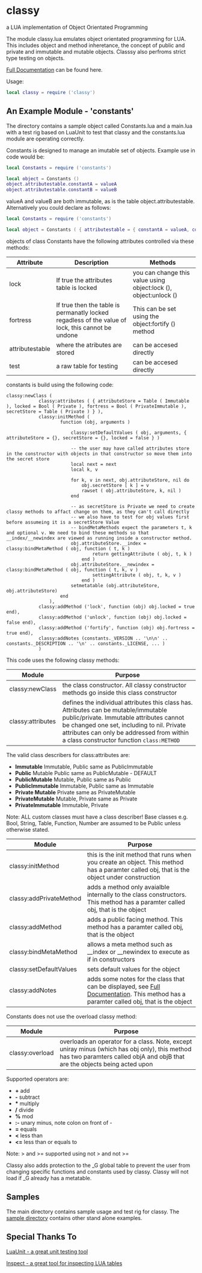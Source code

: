 # classy
a LUA implementation of Object Orientated Programming

The module classy.lua emulates object orientated programming for LUA. This includes object and method inheretance, the concept of public and private and immutable and mutable objects. Classsy also perfroms strict type testing on objects.

[Full Documentation](http://htmlpreview.github.com/?https://github.com/davporte/classy/blob/master/doc/index.html) can be found here.

Usage:

``` Lua
local classy = require ('classy')
```

## An Example Module - 'constants'

The directory contains a sample object called Constants.lua and a main.lua with a test rig based on LuaUnit to test that classy and the constants.lua module are operating correctly.

Constants is designed to manage an imutable set of objects. Example use in  code would be:

``` Lua
local Constants = require ('constants')

local object = Constants ()
object.attributestable.constantA = valueA
object.attributestable.constantB = valueB
```
valueA and valueB are both immutable, as is the table object.attributestable. Alternatively you could declare as follows:

``` Lua
local Constants = require ('constants')

local object = Constants ( { attributestable = { constantA = valueA, constantB = valueB } } )
```
objects of class Constants have the following attributes controlled via these methods:

| Attribute | Description | Methods |
|------------------|--------------|---------|
|lock      | If true the attributes table is locked| you can change this value using object:lock (), object:unlock () |
|fortress  | If true then the table is permanatly locked regadless of the value of lock, this cannot be undone| This can be set using the object:fortify () method |
|attributestable | where the atributes are stored | can be accesed directly
|test           | a raw table for testing | can be accesed directly                                                                         

constants is build using the following code:

```
classy:newClass (  
			classy:attributes ( { attributeStore = Table ( Immutable ), locked = Bool ( Private ), fortress = Bool ( PrivateImmutable ), secretStore = Table ( Private ) } ),
			classy:initMethod (
					function (obj, arguments )

						classy:setDefaultValues ( obj, arguments, { attributeStore = {}, secretStore = {}, locked = false } )

						-- the user may have called attributes store in the constructor with objects in that constructor so move them into the secret store
						local next = next
						local k, v

						for k, v in next, obj.attributeStore, nil do
							obj.secretStore [ k ] = v
							rawset ( obj.attributeStore, k, nil )
						end

						-- as secretStore is Private we need to create classy methods to affact change on them, as they can't call directly 
						-- we also have to test for obj values first before assumeing it is a secretStore Value
						-- bindMetaMethods expect the parameters t, k and optional v. We need to bind these methods so that __index/__newindex are viewed as running inside a constructor method.
						obj.attributeStore.__index = classy:bindMetaMethod ( obj, function ( t, k )  
								return gettingAttribute ( obj, t, k )
							end )
						obj.attributeStore.__newindex = classy:bindMetaMethod ( obj, function ( t, k, v ) 
								settingAttribute ( obj, t, k, v )
							end ) 
						setmetatable (obj.attributeStore, obj.attributeStore)
					end
				),
			classy:addMethod ('lock', function (obj) obj.locked = true end),
			classy:addMethod ('unlock', function (obj) obj.locked = false end),
			classy:addMethod ('fortify', function (obj) obj.fortress = true end),
			classy:addNotes (constants._VERSION .. '\n\n' .. constants._DESCRIPTION .. '\n' .. constants._LICENSE, ... )
			)

```

This code uses the following classy methods:

|       Module     | Purpose |
|------------------|---------|
|classy:newClass | the class constructor. All classy constructor methods go inside this class constructor |
|classy:attributes| defines the individual attributes this class has. Attributes can be mutable/immutable public/private. Immutable attributes cannot be changed one set, including to nil. Private attributes can only be addressed from within a class constructor function ```class:METHOD```| 

The valid class describers for class:attributes are:

* **Immutable** Immutable, Public same as PublicImmutable
* **Public** Mutable Public same as PublicMutable - DEFAULT
* **PublicMutable** Mutable, Public same as Public
* **PublicImmutable** Immutable, Public same as Immutable
* **Private Mutable** Private same as PrivateMutable
* **PrivateMutable** Mutable, Private same as Private
* **PrivateImmutable** Immutable, Private  

Note: ALL custom classes must have a class describer! Base classes e.g. Bool, String, Table, Function, Number are assumed to be Public unless otherwise stated.

|       Module     | Purpose |
|------------------|---------|
|classy:initMethod | this is the init method that runs when you create an object. This method has a paramter called obj, that is the object under construction |
|classy:addPrivateMethod | adds a method only avaialble internally to the class constructors. This method has a paramter called obj, that is the object |
|classy:addMethod        | adds a public facing method. This method has a paramter called obj, that is the object   |
|classy:bindMetaMethod   | allows a meta method such as \_\_index or \_\_newindex to execute as if in constructors |
|classy:setDefaultValues | sets default values for the object |
|classy:addNotes         | adds some notes for the class that can be displayed, see [Full Documentation](http://htmlpreview.github.com/?https://github.com/davporte/classy/blob/master/doc/index.html). This method has a paramter called obj, that is the object |

Constants does not use the overload classy method:

|       Module     | Purpose |
|------------------|---------|
| classy:overload   | overloads an operator for a class. Note, except uniray minus (which has obj only), this method has two paramters called objA and objB that are the objects being acted upon |

Supported operators are:

* **+** add
* **-** subtract
* **\*** multiply
* **/** divide
* **%** mod
* **:-** unary minus, note colon on front of -
* **=** equals
* **<** less than
* **<=** less than or equals to

Note:  > and >= supported using not > and not >=

Classy also adds protection to the _G global table to prevent the user from changing specific functions and constants used by classy. Classy will not load if _G already has a metatable.

## Samples

The main directory contains sample usage and test rig for classy. The [sample directory](https://github.com/davporte/classy/tree/master/sample) contains other stand alone examples.

## Special Thanks To 
[LuaUnit - a great unit testing tool](https://github.com/bluebird75/luaunit/tree/LUAUNIT_V3_2_1)

[Inspect - a great tool for inspecting LUA tables](https://github.com/kikito/inspect.lua)
